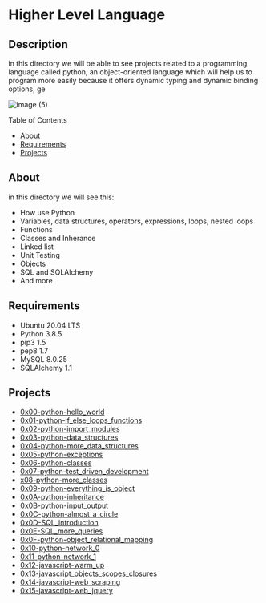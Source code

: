 <h1> Higher Level Language </h1>
<h2> Description </h2>
<p>in this directory we will be able to see projects related to a programming language called python, an object-oriented language which will help us to program more easily because it offers dynamic typing and dynamic binding options, ge</p>

![image (5)](https://user-images.githubusercontent.com/70924466/175791915-6ce4fde4-c7ef-4301-aeb2-d69790a71089.png)


Table of Contents
* [About](#About)
* [Requirements](#Requirements)
* [Projects](#Projects)

<h2 name="About"> About </h2>
in this directory we will see this:

* How use Python
* Variables, data structures, operators, expressions, loops, nested loops
* Functions
* Classes and Inherance
* Linked list
* Unit Testing
* Objects
* SQL and SQLAlchemy
* And more

<h2 name="Requirements"> Requirements </h2>

* Ubuntu 20.04 LTS
* Python 3.8.5
* pip3 1.5
* pep8 1.7
* MySQL 8.0.25
* SQLAlchemy 1.1

<h2 name="Projects"> Projects </h2>

* <a href="https://github.com/dantereto/holbertonschool-higher_level_programming/tree/master/0x00-python-hello_world">0x00-python-hello_world</a>
* <a href="https://github.com/dantereto/holbertonschool-higher_level_programming/tree/master/0x01-python-if_else_loops_functions">0x01-python-if_else_loops_functions</a>
* <a href="https://github.com/dantereto/holbertonschool-higher_level_programming/tree/master/0x02-python-import_modules">0x02-python-import_modules</a>
* <a href="https://github.com/dantereto/holbertonschool-higher_level_programming/tree/master/0x03-python-data_structures">0x03-python-data_structures</a>
* <a href="https://github.com/dantereto/holbertonschool-higher_level_programming/tree/master/0x04-python-more_data_structures">0x04-python-more_data_structures</a>
* <a href="https://github.com/dantereto/holbertonschool-higher_level_programming/tree/master/0x05-python-exceptions">0x05-python-exceptions</a>
* <a href="https://github.com/dantereto/holbertonschool-higher_level_programming/tree/master/0x06-python-classes">0x06-python-classes</a>
* <a href="https://github.com/dantereto/holbertonschool-higher_level_programming/tree/master/0x07-python-test_driven_development">0x07-python-test_driven_development</a>
* <a href="https://github.com/dantereto/holbertonschool-higher_level_programming/tree/master/0x08-python-more_classes">x08-python-more_classes</a>
* <a href="https://github.com/dantereto/holbertonschool-higher_level_programming/tree/master/0x09-python-everything_is_object">0x09-python-everything_is_object</a>
* <a href="https://github.com/dantereto/holbertonschool-higher_level_programming/tree/master/0x0A-python-inheritance">0x0A-python-inheritance</a>
* <a href="https://github.com/dantereto/holbertonschool-higher_level_programming/tree/master/0x0B-python-input_output">0x0B-python-input_output</a>
* <a href="https://github.com/dantereto/holbertonschool-higher_level_programming/tree/master/0x0C-python-almost_a_circle">0x0C-python-almost_a_circle</a>
* <a href="https://github.com/dantereto/holbertonschool-higher_level_programming/tree/master/0x0D-SQL_introduction">0x0D-SQL_introduction</a>
* <a href="https://github.com/dantereto/holbertonschool-higher_level_programming/tree/master/0x0E-SQL_more_queries">0x0E-SQL_more_queries</a>
* <a href="https://github.com/dantereto/holbertonschool-higher_level_programming/tree/master/0x0F-python-object_relational_mapping">0x0F-python-object_relational_mapping</a>
* <a href="https://github.com/dantereto/holbertonschool-higher_level_programming/tree/master/0x10-python-network_0">0x10-python-network_0</a>
* <a href="https://github.com/dantereto/holbertonschool-higher_level_programming/tree/master/0x11-python-network_1">0x11-python-network_1</a>
* <a href="https://github.com/dantereto/holbertonschool-higher_level_programming/tree/master/0x12-javascript-warm_up">0x12-javascript-warm_up</a>
* <a href="https://github.com/dantereto/holbertonschool-higher_level_programming/tree/master/0x13-javascript_objects_scopes_closures">0x13-javascript_objects_scopes_closures</a>
* <a href="https://github.com/dantereto/holbertonschool-higher_level_programming/tree/master/0x14-javascript-web_scraping">0x14-javascript-web_scraping</a>
* <a href="https://github.com/dantereto/holbertonschool-higher_level_programming/tree/master/0x15-javascript-web_jquery">0x15-javascript-web_jquery</a>

